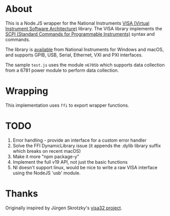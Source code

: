 # About

This is a Node.JS wrapper for the National Instruments [VISA (Virtual Instrument Software Architecture)](https://en.wikipedia.org/wiki/Standard_Commands_for_Programmable_Instruments) library. The VISA library implements the [SCPI (Standard Commands for Programmable Instruments)](https://en.wikipedia.org/wiki/Standard_Commands_for_Programmable_Instruments) syntax and commands.

The library is [available](https://www.ni.com/visa/) from National Instruments for Windows and macOS, and supports GPIB, USB, Serial, Ethernet, VXI and PXI interfaces.

The sample `test.js` uses the module `n6705b` which supports data collection from a 6781 power module to perform data collection.

# Wrapping

This implementation uses `ffi` to export wrapper functions.

# TODO

1. Error handling - provide an interface for a custom error handler
2. Solve the FFI DynamicLibrary issue (it appends the .dylib library suffix which breaks on recent macOS)
3. Make it more "npm package-y"
4. Implement the full v19 API, not just the basic functions
5. NI doesn't support linux, would be nice to write a raw VISA interface using the NodeJS 'usb' module.


# Thanks

Originally inspired by Jürgen Skrotzky's [visa32 project](https://github.com/Jorgen-VikingGod/visa32).
